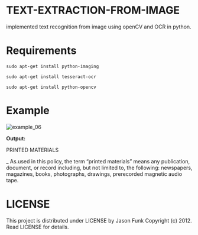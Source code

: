 # TEXT-EXTRACTION-FROM-IMAGE
implemented text recognition from image using openCV and OCR in python.

# Requirements
`sudo apt-get install python-imaging`

`sudo apt-get install tesseract-ocr`

`sudo apt-get install python-opencv`

# Example

![example_06](https://user-images.githubusercontent.com/61384707/78921027-ea7bbf80-7ab1-11ea-8cd8-bde0df2bfa17.jpg)

**Output:**

PRINTED MATERIALS

_ As.used in this policy, the term “printed materials”
means any publication, document, or record
including, but not limited to, the following:
newspapers, magazines, books, photographs,
drawings, prerecorded magnetic audio tape.


# LICENSE
This project is distributed under LICENSE by Jason Funk Copyright (c) 2012. Read LICENSE for details.

